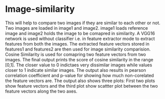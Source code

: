 # Image-similarity
This will help to compare two images if they are similar to each other or not.
Two images are loaded in image1 and image2. image1 loads reference image and image2 holds
the image to be comapred in similarity.
A VGG16 network is used without classifier i.e. in feature extractor mode to extract features
from both the images.
The extracted feature vectors stored in features1 and features2 are then used for image similarity
comparision.
Cosine Similarity is used for comapring two feature vectors from two images.
The final output prints the score of cosine similarity in the range [0,1]. The closer
value to 0 indictaes very dissimilar images while values closer to 1 indicate similar images.
The output also results in pearson correlation coefficient and p-value for showing how much 
non-corelated the feature vectors are.
The output also shows three plots: First two plots show feature vectors and the third plot
show scattter plot between the two feature vectors along the two axes.

